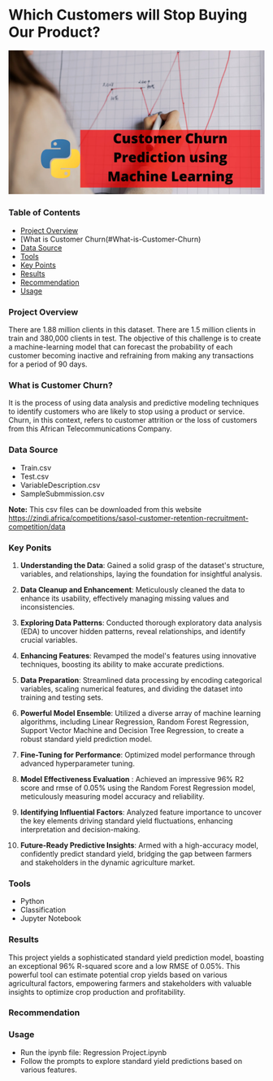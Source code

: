 # Which Customers will Stop Buying Our Product?

![Power BI](https://github.com/Ndivhoniswani/Machine-Learning-Classification-Model/blob/main/Customer-Churn-Prediction-picture.webp)

### Table of Contents
- [Project Overview](#Project-Overview)
- [What is Customer Churn(#What-is-Customer-Churn)
- [Data Source](#Data-Source)
- [Tools](#Tools)
- [Key Points](#Key-Points)
- [Results](Results)
- [Recommendation]([Recommendation)
- [Usage](Usage)

### Project Overview
There are 1.88 million clients in this dataset. There are 1.5 million clients in train and 380,000 clients in test. The objective of this challenge is to create a machine-learning model that can forecast the probability of each customer becoming inactive and refraining from making any transactions for a period of 90 days.

### What is Customer Churn?
It is the process of using data analysis and predictive modeling techniques to identify customers who are likely to stop using a product or service. Churn, in this context, refers to customer attrition or the loss of customers from this African Telecommunications Company.

### Data Source
- Train.csv
- Test.csv
- VariableDescription.csv
- SampleSubmmission.csv

**Note:** This csv files can be downloaded from this website https://zindi.africa/competitions/sasol-customer-retention-recruitment-competition/data


### Key Ponits
1. **Understanding the Data**: Gained a solid grasp of the dataset's structure, variables, and relationships, laying the foundation for insightful analysis.

2. **Data Cleanup and Enhancement**: Meticulously cleaned the data to enhance its usability, effectively managing missing values and inconsistencies.

3. **Exploring Data Patterns**: Conducted thorough exploratory data analysis (EDA) to uncover hidden patterns, reveal relationships, and identify crucial variables.

4. **Enhancing Features**: Revamped the model's features using innovative techniques, boosting its ability to make accurate predictions.

5. **Data Preparation**: Streamlined data processing by encoding categorical variables, scaling numerical features, and dividing the dataset into training and testing sets.

6. **Powerful Model Ensemble**: Utilized a diverse array of machine learning algorithms, including Linear Regression, Random Forest Regression, Support Vector Machine and Decision Tree Regression, to create a robust standard yield prediction model.

7. **Fine-Tuning for Performance**: Optimized model performance through advanced hyperparameter tuning.

8. **Model Effectiveness Evaluation** : Achieved an impressive 96% R2 score and rmse of 0.05% using the Random Forest Regression model, meticulously measuring model accuracy and reliability.

9. **Identifying Influential Factors**: Analyzed feature importance to uncover the key elements driving standard yield fluctuations, enhancing interpretation and decision-making.

10. **Future-Ready Predictive Insights**: Armed with a high-accuracy model, confidently predict standard yield, bridging the gap between farmers and stakeholders in the dynamic agriculture market.


### Tools
- Python
- Classification
- Jupyter Notebook

### Results
This project yields a sophisticated standard yield prediction model, boasting an exceptional 96% R-squared score and a low RMSE of 0.05%. This powerful tool can estimate potential crop yields based on various agricultural factors, empowering farmers and stakeholders with valuable insights to optimize crop production and profitability.

### Recommendation

### Usage
- Run the ipynb file: Regression Project.ipynb
- Follow the prompts to explore standard yield  predictions based on various features.
